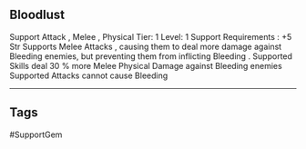 ## Bloodlust
Support
Attack , Melee , Physical
Tier: 1
Level: 1
Support Requirements : +5 Str
Supports Melee Attacks , causing them to deal more damage against Bleeding enemies, but preventing them from inflicting Bleeding .
Supported Skills deal 30 % more Melee Physical Damage against Bleeding enemies
Supported Attacks cannot cause Bleeding

---
## Tags
#SupportGem
